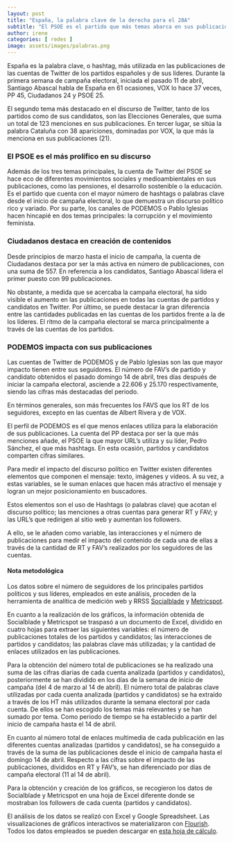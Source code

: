 ```yaml
---
layout: post
title: "España, la palabra clave de la derecha para el 28A"
subtitle: "El PSOE es el partido que más temas abarca en sus publicaciones de Twitter"
author: irene 
categories: [ redes ]
image: assets/images/palabras.png
---
```

España es la palabra clave, o hashtag, más utilizada en las publicaciones de las cuentas de Twitter de los partidos españoles y de sus líderes. Durante la primera semana de campaña electoral, iniciada el pasado 11 de abril, Santiago Abascal habla de España en 61 ocasiones, VOX lo hace 37 veces, PP 45, Ciudadanos 24 y PSOE 25. 

El segundo tema más destacado en el discurso de Twitter, tanto de los partidos como de sus candidatos, son las Elecciones Generales, que suma un total de 123 menciones en sus publicaciones. En tercer lugar, se sitúa la palabra Cataluña con 38 apariciones, dominadas por VOX, la que más la menciona en sus publicaciones (21). 


### El PSOE es el más prolífico en su discurso

<div class="flourish-embed" data-src="visualisation/300046"></div><script src="https://public.flourish.studio/resources/embed.js"></script>

Además de los tres temas principales, la cuenta de Twitter del PSOE se hace eco de diferentes movimientos sociales y medioambientales en sus publicaciones, como las pensiones, el desarrollo sostenible o la educación. Es el partido que cuenta con el mayor número de hashtags o palabras clave desde el inicio de campaña electoral, lo que demuestra un discurso político rico y variado. Por su parte, los canales de PODEMOS o Pablo Iglesias hacen hincapié en dos temas principales: la corrupción y el movimiento feminista.


### Ciudadanos destaca en creación de contenidos

<div class="flourish-embed" data-src="visualisation/299708"></div><script src="https://public.flourish.studio/resources/embed.js"></script>

Desde principios de marzo hasta el inicio de campaña, la cuenta de Ciudadanos destaca por ser la más activa en número de publicaciones, con una suma de 557. En referencia a los candidatos, Santiago Abascal lidera el primer puesto con 99 publicaciones.  

No obstante, a medida que se acercaba la campaña electoral, ha sido visible el aumento en las publicaciones en todas las cuentas de partidos y candidatos en Twitter. Por último, se puede  destacar la gran diferencia entre las cantidades publicadas en las cuentas de los partidos frente a la de los líderes. El ritmo de la campaña electoral se marca  principalmente a través de las cuentas de los partidos. 


### PODEMOS impacta con sus publicaciones

<div class="flourish-embed" data-src="visualisation/303750"></div><script src="https://public.flourish.studio/resources/embed.js"></script>

Las cuentas de Twitter de PODEMOS y de Pablo Iglesias son las  que mayor impacto tienen  entre sus seguidores. El número de FAV’s de partido y candidato obtenidos el pasado domingo 14 de abril, tres días después de iniciar la campaña electoral, asciende a 22.606 y 25.170 respectivamente, siendo las cifras más destacadas del periodo.	

En términos generales, son más frecuentes los FAVS que los RT de los seguidores, excepto en las cuentas de Albert Rivera y de VOX. 

<div class="flourish-embed" data-src="visualisation/300263"></div><script src="https://public.flourish.studio/resources/embed.js"></script>

El perfil de PODEMOS  es el que menos enlaces utiliza para la elaboración de sus publicaciones. La cuenta del PP destaca por ser la que más menciones añade, el PSOE la que mayor URL’s utiliza y su líder, Pedro Sánchez, el que más hashtags. En esta ocasión, partidos y candidatos comparten cifras similares. 

Para medir el impacto del discurso político en Twitter existen diferentes elementos que componen el mensaje: texto, imágenes y vídeos. A su vez, a estas variables, se le suman enlaces que hacen más atractivo el mensaje y logran un mejor posicionamiento en buscadores. 

Estos elementos son el uso de Hashtags (o palabras clave) que acotan el discurso político; las menciones a otras cuentas para generar RT y FAV; y las URL’s que redirigen al sitio web y aumentan los followers.

A ello, se le añaden como variable, las interacciones y el número de publicaciones para medir el impacto del contenido de cada una de ellas a través de la cantidad de RT y FAV’s realizados por los seguidores de las cuentas.

<div class="alert alert-secondary" role="alert">
  <h4 class="alert-heading">Nota metodológica</h4>
  <p>Los datos sobre el número de seguidores de los principales partidos políticos y sus líderes, empleados en este análisis, proceden de la herramienta de analítica de medición web y RRSS <a href="https://www.google.com/url?q=https://socialblade.com/twitter/&amp;sa=D&amp;ust=1555429004402000">Socialblade</a> y <a href="https://metricspot.com/?gclid=Cj0KCQjw19DlBRCSARIsAOnfRehi9qpfLUHHnZ457lqy07IpypH2qhz57pO-6sq6fE3Vp_s9rIekR3caAmLIEALw_wcB">Metricspot</a>.</p>
<p>En cuanto a la realización de los gráficos, la información obtenida de Socialblade y Metricspot se traspasó a un documento de Excel, dividido en cuatro hojas para extraer las siguientes variables: el número de publicaciones totales de los partidos y candidatos; las interacciones de partidos y candidatos; las palabras clave más utilizadas; y la cantidad de enlaces utilizados en las publicaciones.</p>

<p>Para la obtención del número total de publicaciones se ha realizado una suma de las cifras diarias de cada cuenta analizada (partidos y candidatos),  posteriormente se han dividido en los días de la semana de inicio de campaña (del 4 de marzo al 14 de abril). El número total de palabras clave utilizadas por cada cuenta analizada (partidos y candidatos) se ha extraído a través de los HT más utilizados durante la semana electoral por cada cuenta. De ellos se han escogido los temas más relevantes y se han sumado por tema. Como periodo de tiempo se ha establecido a partir del inicio de campaña hasta el 14 de abril.</p>

<p>En cuanto al número total de enlaces multimedia de cada publicación en las diferentes cuentas analizadas (partidos y candidatos), se ha conseguido a través de la suma de las publicaciones desde el inicio de campaña hasta el domingo 14 de abril. Respecto a las cifras sobre el impacto de las publicaciones, divididos en RT y FAV’s, se han diferenciado por días de campaña electoral (11 al 14 de abril).</p>

<p>Para la obtención y creación de los gráficos, se recogieron los datos de Socialblade y Metricspot en una hoja de Excel diferente donde se mostraban los followers de cada cuenta (partidos y candidatos).</p> 

  <p>El análisis de los datos se realizó con Excel y Google Spreadsheet. Las visualizaciones de gráficos interactivos se materializaron con <a href="https://flourish.studio/">Flourish</a>. Todos los datos empleados se pueden descargar en <a href="https://docs.google.com/spreadsheets/d/14sndkp1rUlVYaqFKeoilzXKPHQL728KZY0doWR-7Lz4/edit?usp=sharing">esta hoja de cálculo</a>.</p>
</div>


 




